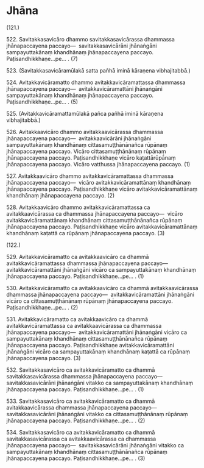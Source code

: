 # Jhāna

(121.)

522\. Savitakkasavicāro dhammo savitakkasavicārassa dhammassa jhānapaccayena paccayo—  savitakkasavicārāni jhānaṅgāni sampayuttakānaṃ khandhānaṃ jhānapaccayena paccayo. Paṭisandhikkhaṇe…pe… . (7)

523\. (Savitakkasavicāramūlakā satta pañhā iminā kāraṇena vibhajitabbā.)

524\. Avitakkavicāramatto dhammo avitakkavicāramattassa dhammassa jhānapaccayena paccayo—  avitakkavicāramattāni jhānaṅgāni sampayuttakānaṃ khandhānaṃ jhānapaccayena paccayo. Paṭisandhikkhaṇe…pe… . (5)

525\. (Avitakkavicāramattamūlakā pañca pañhā iminā kāraṇena vibhajitabbā.)

526\. Avitakkaavicāro dhammo avitakkaavicārassa dhammassa jhānapaccayena paccayo—  avitakkaavicārāni jhānaṅgāni sampayuttakānaṃ khandhānaṃ cittasamuṭṭhānānañca rūpānaṃ jhānapaccayena paccayo. Vicāro cittasamuṭṭhānānaṃ rūpānaṃ jhānapaccayena paccayo. Paṭisandhikkhaṇe vicāro kaṭattārūpānaṃ jhānapaccayena paccayo. Vicāro vatthussa jhānapaccayena paccayo. (1)

527\. Avitakkaavicāro dhammo avitakkavicāramattassa dhammassa jhānapaccayena paccayo—  vicāro avitakkavicāramattānaṃ khandhānaṃ jhānapaccayena paccayo. Paṭisandhikkhaṇe vicāro avitakkavicāramattānaṃ khandhānaṃ jhānapaccayena paccayo. (2)

528\. Avitakkaavicāro dhammo avitakkavicāramattassa ca avitakkaavicārassa ca dhammassa jhānapaccayena paccayo—  vicāro avitakkavicāramattānaṃ khandhānaṃ cittasamuṭṭhānānañca rūpānaṃ jhānapaccayena paccayo. Paṭisandhikkhaṇe vicāro avitakkavicāramattānaṃ khandhānaṃ kaṭattā ca rūpānaṃ jhānapaccayena paccayo. (3)

(122.)

529\. Avitakkavicāramatto ca avitakkaavicāro ca dhammā avitakkavicāramattassa dhammassa jhānapaccayena paccayo—  avitakkavicāramattāni jhānaṅgāni vicāro ca sampayuttakānaṃ khandhānaṃ jhānapaccayena paccayo. Paṭisandhikkhaṇe…pe… . (1)

530\. Avitakkavicāramatto ca avitakkaavicāro ca dhammā avitakkaavicārassa dhammassa jhānapaccayena paccayo—  avitakkavicāramattāni jhānaṅgāni vicāro ca cittasamuṭṭhānānaṃ rūpānaṃ jhānapaccayena paccayo. Paṭisandhikkhaṇe…pe… . (2)

531\. Avitakkavicāramatto ca avitakkaavicāro ca dhammā avitakkavicāramattassa ca avitakkaavicārassa ca dhammassa jhānapaccayena paccayo—  avitakkavicāramattāni jhānaṅgāni vicāro ca sampayuttakānaṃ khandhānaṃ cittasamuṭṭhānānañca rūpānaṃ jhānapaccayena paccayo. Paṭisandhikkhaṇe avitakkavicāramattāni jhānaṅgāni vicāro ca sampayuttakānaṃ khandhānaṃ kaṭattā ca rūpānaṃ jhānapaccayena paccayo. (3)

532\. Savitakkasavicāro ca avitakkavicāramatto ca dhammā savitakkasavicārassa dhammassa jhānapaccayena paccayo—  savitakkasavicārāni jhānaṅgāni vitakko ca sampayuttakānaṃ khandhānaṃ jhānapaccayena paccayo. Paṭisandhikkhaṇe…pe… . (1)

533\. Savitakkasavicāro ca avitakkavicāramatto ca dhammā avitakkaavicārassa dhammassa jhānapaccayena paccayo—  savitakkasavicārāni jhānaṅgāni vitakko ca cittasamuṭṭhānānaṃ rūpānaṃ jhānapaccayena paccayo. Paṭisandhikkhaṇe…pe… . (2)

534\. Savitakkasavicāro ca avitakkavicāramatto ca dhammā savitakkasavicārassa ca avitakkaavicārassa ca dhammassa jhānapaccayena paccayo—  savitakkasavicārāni jhānaṅgāni vitakko ca sampayuttakānaṃ khandhānaṃ cittasamuṭṭhānānañca rūpānaṃ jhānapaccayena paccayo. Paṭisandhikkhaṇe…pe… . (3)
